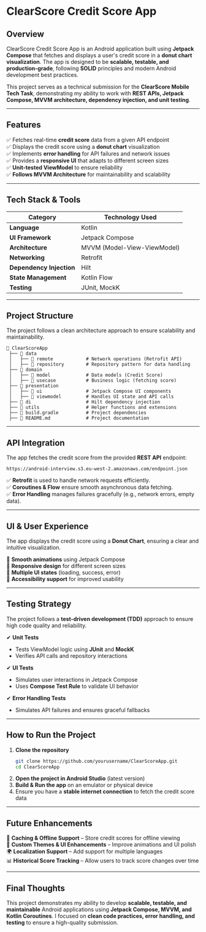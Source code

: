 # **ClearScore Credit Score App**

## **Overview**
ClearScore Credit Score App is an Android application built using **Jetpack Compose** that fetches and displays a user's credit score in a **donut chart visualization**. The app is designed to be **scalable, testable, and production-grade**, following **SOLID** principles and modern Android development best practices.

This project serves as a technical submission for the **ClearScore Mobile Tech Task**, demonstrating my ability to work with **REST APIs, Jetpack Compose, MVVM architecture, dependency injection, and unit testing**.

---

## **Features**
✅ Fetches real-time **credit score** data from a given API endpoint  
✅ Displays the credit score using a **donut chart** visualization  
✅ Implements **error handling** for API failures and network issues  
✅ Provides a **responsive UI** that adapts to different screen sizes  
✅ **Unit-tested ViewModel** to ensure reliability  
✅ **Follows MVVM Architecture** for maintainability and scalability  

---

## **Tech Stack & Tools**
| **Category**         | **Technology Used** |
|----------------------|--------------------|
| **Language**        | Kotlin |
| **UI Framework**    | Jetpack Compose |
| **Architecture**    | MVVM (Model-View-ViewModel) |
| **Networking**      | Retrofit |
| **Dependency Injection** | Hilt |
| **State Management** | Kotlin Flow |
| **Testing**         | JUnit, MockK |

---

## **Project Structure**
The project follows a clean architecture approach to ensure scalability and maintainability.

```
📂 ClearScoreApp
 ├── 📂 data
 │   ├── 📂 remote            # Network operations (Retrofit API)
 │   ├── 📂 repository        # Repository pattern for data handling
 ├── 📂 domain
 │   ├── 📂 model             # Data models (Credit Score)
 │   ├── 📂 usecase           # Business logic (fetching score)
 ├── 📂 presentation
 │   ├── 📂 ui                # Jetpack Compose UI components
 │   ├── 📂 viewmodel         # Handles UI state and API calls
 ├── 📂 di                    # Hilt dependency injection
 ├── 📂 utils                 # Helper functions and extensions
 ├── 📄 build.gradle          # Project dependencies
 ├── 📄 README.md             # Project documentation
```

---

## **API Integration**
The app fetches the credit score from the provided **REST API** endpoint:

```
https://android-interview.s3.eu-west-2.amazonaws.com/endpoint.json
```

✅ **Retrofit** is used to handle network requests efficiently.  
✅ **Coroutines & Flow** ensure smooth asynchronous data fetching.  
✅ **Error Handling** manages failures gracefully (e.g., network errors, empty data).  

---

## **UI & User Experience**
The app displays the credit score using a **Donut Chart**, ensuring a clear and intuitive visualization.

🔹 **Smooth animations** using Jetpack Compose  
🔹 **Responsive design** for different screen sizes  
🔹 **Multiple UI states** (loading, success, error)  
🔹 **Accessibility support** for improved usability  

---

## **Testing Strategy**
The project follows a **test-driven development (TDD)** approach to ensure high code quality and reliability.

✔ **Unit Tests**  
- Tests ViewModel logic using **JUnit** and **MockK**  
- Verifies API calls and repository interactions  

✔ **UI Tests**  
- Simulates user interactions in Jetpack Compose  
- Uses **Compose Test Rule** to validate UI behavior  

✔ **Error Handling Tests**  
- Simulates API failures and ensures graceful fallbacks  

---

## **How to Run the Project**
1. **Clone the repository**
   ```sh
   git clone https://github.com/yourusername/ClearScoreApp.git
   cd ClearScoreApp
   ```
2. **Open the project in Android Studio** (latest version)  
3. **Build & Run the app** on an emulator or physical device  
4. Ensure you have a **stable internet connection** to fetch the credit score data  

---

## **Future Enhancements**
🚀 **Caching & Offline Support** – Store credit scores for offline viewing  
🎨 **Custom Themes & UI Enhancements** – Improve animations and UI polish  
🌍 **Localization Support** – Add support for multiple languages  
📊 **Historical Score Tracking** – Allow users to track score changes over time  

---

## **Final Thoughts**
This project demonstrates my ability to develop **scalable, testable, and maintainable** Android applications using **Jetpack Compose, MVVM, and Kotlin Coroutines**. I focused on **clean code practices, error handling, and testing** to ensure a high-quality submission.
